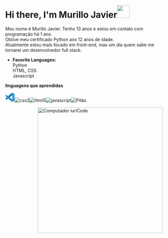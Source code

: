 # Hi there, I'm Murillo Javier<img src="https://media3.giphy.com/media/RJPIsQasw54INPJ7yv/giphy.gif"  width="40px" height="40px">


Meu nome é Murillo Javier. Tenho 13 anos e estou em contato com programação há 1 ano.<br>
Obtive meu certificado Python aos 12 anos de idade. <br>
Atualmente estou mais focado em front-end, mas um dia quem sabe me tornarei um desenvolvedor full stack.<br>



- **Favorite Languages:** <br>
Python <br>
HTML, CSS <br>
Javascript

**linguagens que aprendidas**

<svg xmlns="http://www.w3.org/2000/svg" height="30" viewBox="-11.9 -2 1003.9 995.6" width="30"><path d="m12.1 353.9s-24-17.3 4.8-40.4l67.1-60s19.2-20.2 39.5-2.6l619.2 468.8v224.8s-.3 35.3-45.6 31.4z" fill="#2489ca"/><path d="m171.7 498.8-159.6 145.1s-16.4 12.2 0 34l74.1 67.4s17.6 18.9 43.6-2.6l169.2-128.3z" fill="#1070b3"/><path d="m451.9 500 292.7-223.5-1.9-223.6s-12.5-48.8-54.2-23.4l-389.5 354.5z" fill="#0877b9"/><path d="m697.1 976.2c17 17.4 37.6 11.7 37.6 11.7l228.1-112.4c29.2-19.9 25.1-44.6 25.1-44.6v-671.2c0-29.5-30.2-39.7-30.2-39.7l-197.7-95.3c-43.2-26.7-71.5 4.8-71.5 4.8s36.4-26.2 54.2 23.4v887.5c0 6.1-1.3 12.1-3.9 17.5-5.2 10.5-16.5 20.3-43.6 16.2z" fill="#3c99d4"/></svg><img alt="css3" src="https://camo.githubusercontent.com/3e174760f040ff72a1350d8a0355cf43ebede6411caac0d79c20bb7206991f15/68747470733a2f2f69636f6e67722e616d2f64657669636f6e2f637373332d6f726967696e616c2e7376673f73697a653d333626636f6c6f723d63757272656e74436f6c6f72" data-canonical-src="https://icongr.am/devicon/css3-original.svg?size=36&amp;color=currentColor" style="max-width:100%;"><img alt="html5" src="https://camo.githubusercontent.com/9d31fe49d852d2c0c138d6726bb6367ebbb83662dff601baf2b8c11440efa07a/68747470733a2f2f69636f6e67722e616d2f64657669636f6e2f68746d6c352d6f726967696e616c2e7376673f73697a653d333626636f6c6f723d63757272656e74436f6c6f72" data-canonical-src="https://icongr.am/devicon/html5-original.svg?size=36&amp;color=currentColor" style="max-width:100%;"><img alt="javascript" src="https://camo.githubusercontent.com/75361b6f8328c59321aa063aba876bbfd4e48a6d0ef201ba1d687a3bb4d6b143/68747470733a2f2f69636f6e67722e616d2f64657669636f6e2f6a6176617363726970742d6f726967696e616c2e7376673f73697a653d333626636f6c6f723d63757272656e74436f6c6f72" data-canonical-src="https://icongr.am/devicon/javascript-original.svg?size=36&amp;color=currentColor" style="max-width:100%;"><img alt="Pitão" src="https://camo.githubusercontent.com/a3fdae95eeb866d0315ec4f7612e013212c26204051b8ba80dd25b4f4de39f3a/68747470733a2f2f69636f6e67722e616d2f64657669636f6e2f707974686f6e2d6f726967696e616c2e7376673f73697a653d333626636f6c6f723d63757272656e74436f6c6f72" data-canonical-src="https://icongr.am/devicon/python-original.svg?size=36&amp;color=currentColor" style="max-width:100%;">

<img src="https://camo.githubusercontent.com/819faac558752eeb0aabb5f62e69597b8ae5c524e8074ed0eff369649a6f6003/68747470733a2f2f6d65646961302e67697068792e636f6d2f6d656469612f67554e413751483441654c64652f67697068792e676966" width="400px" align="right" alt="Computador iuriCode" data-canonical-src="https://media0.giphy.com/media/gUNA7QH4AeLde/giphy.gif" style="max-width:100%;">
